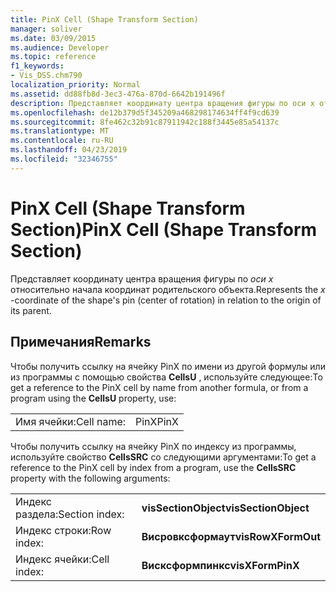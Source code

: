 ```yaml
---
title: PinX Cell (Shape Transform Section)
manager: soliver
ms.date: 03/09/2015
ms.audience: Developer
ms.topic: reference
f1_keywords:
- Vis_DSS.chm790
localization_priority: Normal
ms.assetid: dd88fb8d-3ec3-476a-870d-6642b191496f
description: Представляет координату центра вращения фигуры по оси x относительно начала координат родительского объекта.
ms.openlocfilehash: de12b379d5f345209a468298174634ff4f9cd639
ms.sourcegitcommit: 8fe462c32b91c87911942c188f3445e85a54137c
ms.translationtype: MT
ms.contentlocale: ru-RU
ms.lasthandoff: 04/23/2019
ms.locfileid: "32346755"
---
```

# <a name="pinx-cell-shape-transform-section"></a><span data-ttu-id="3b4d1-103">PinX Cell (Shape Transform Section)</span><span class="sxs-lookup"><span data-stu-id="3b4d1-103">PinX Cell (Shape Transform Section)</span></span>

<span data-ttu-id="3b4d1-104">Представляет координату центра вращения фигуры по *оси x* относительно начала координат родительского объекта.</span><span class="sxs-lookup"><span data-stu-id="3b4d1-104">Represents the  *x*  -coordinate of the shape's pin (center of rotation) in relation to the origin of its parent.</span></span> 
  
## <a name="remarks"></a><span data-ttu-id="3b4d1-105">Примечания</span><span class="sxs-lookup"><span data-stu-id="3b4d1-105">Remarks</span></span>

<span data-ttu-id="3b4d1-106">Чтобы получить ссылку на ячейку PinX по имени из другой формулы или из программы с помощью свойства **CellsU** , используйте следующее:</span><span class="sxs-lookup"><span data-stu-id="3b4d1-106">To get a reference to the PinX cell by name from another formula, or from a program using the **CellsU** property, use:</span></span> 
  
|||
|:-----|:-----|
| <span data-ttu-id="3b4d1-107">Имя ячейки:</span><span class="sxs-lookup"><span data-stu-id="3b4d1-107">Cell name:</span></span>  <br/> | <span data-ttu-id="3b4d1-108">PinX</span><span class="sxs-lookup"><span data-stu-id="3b4d1-108">PinX</span></span>  <br/> |
   
<span data-ttu-id="3b4d1-109">Чтобы получить ссылку на ячейку PinX по индексу из программы, используйте свойство **CellsSRC** со следующими аргументами:</span><span class="sxs-lookup"><span data-stu-id="3b4d1-109">To get a reference to the PinX cell by index from a program, use the **CellsSRC** property with the following arguments:</span></span> 
  
|||
|:-----|:-----|
| <span data-ttu-id="3b4d1-110">Индекс раздела:</span><span class="sxs-lookup"><span data-stu-id="3b4d1-110">Section index:</span></span>  <br/> |<span data-ttu-id="3b4d1-111">**visSectionObject**</span><span class="sxs-lookup"><span data-stu-id="3b4d1-111">**visSectionObject**</span></span> <br/> |
| <span data-ttu-id="3b4d1-112">Индекс строки:</span><span class="sxs-lookup"><span data-stu-id="3b4d1-112">Row index:</span></span>  <br/> |<span data-ttu-id="3b4d1-113">**Висровксформаут**</span><span class="sxs-lookup"><span data-stu-id="3b4d1-113">**visRowXFormOut**</span></span> <br/> |
| <span data-ttu-id="3b4d1-114">Индекс ячейки:</span><span class="sxs-lookup"><span data-stu-id="3b4d1-114">Cell index:</span></span>  <br/> |<span data-ttu-id="3b4d1-115">**Висксформпинкс**</span><span class="sxs-lookup"><span data-stu-id="3b4d1-115">**visXFormPinX**</span></span> <br/> |
   

